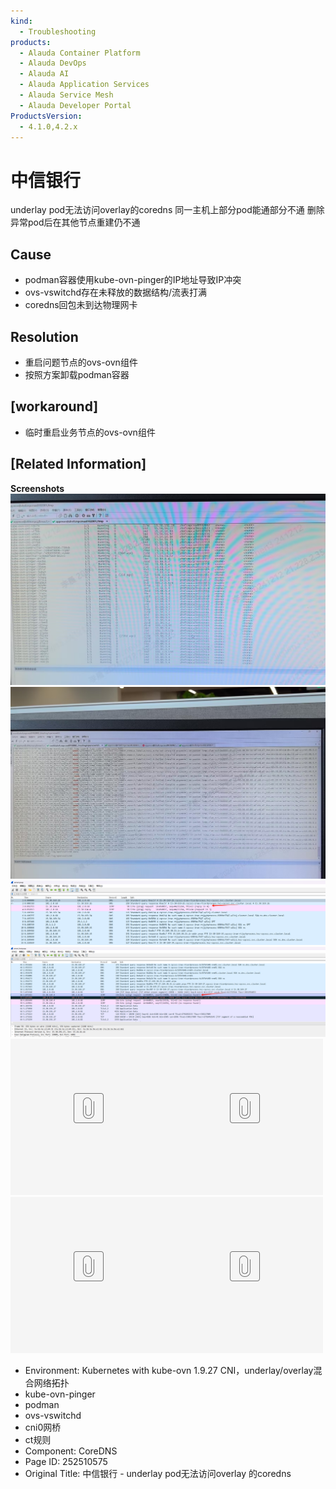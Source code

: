 ```yaml
---
kind:
  - Troubleshooting
products:
  - Alauda Container Platform
  - Alauda DevOps
  - Alauda AI
  - Alauda Application Services
  - Alauda Service Mesh
  - Alauda Developer Portal
ProductsVersion:
  - 4.1.0,4.2.x
---
```

<!-- A type of document that involves encountering a fault, diagnosing it, performing root cause analysis, and providing solutions. -->

# 中信银行

underlay pod无法访问overlay的coredns 同一主机上部分pod能通部分不通 删除异常pod后在其他节点重建仍不通

## Cause
- podman容器使用kube-ovn-pinger的IP地址导致IP冲突
- ovs-vswitchd存在未释放的数据结构/流表打满
- coredns回包未到达物理网卡

## Resolution
- 重启问题节点的ovs-ovn组件
- 按照方案卸载podman容器

## [workaround]
- 临时重启业务节点的ovs-ovn组件

## [Related Information]
**Screenshots**
![](assets/zhong-xin-yin-xing-underlay-podwu-fa-fang-wen-overlay-de-coredns/image-2024-12-13_17-41-10.png)
![](assets/zhong-xin-yin-xing-underlay-podwu-fa-fang-wen-overlay-de-coredns/image-2024-12-13_17-47-57.png)
![](assets/zhong-xin-yin-xing-underlay-podwu-fa-fang-wen-overlay-de-coredns/image-2024-12-13_18-4-18.png)
![](assets/zhong-xin-yin-xing-underlay-podwu-fa-fang-wen-overlay-de-coredns/image-2024-12-13_18-5-8.png)
[![](assets/zhong-xin-yin-xing-underlay-podwu-fa-fang-wen-overlay-de-coredns/placeholder-medium-file_1.png)](/download/attachments/252510575/client.pcap?version=1&modificationDate=1734084035000&api=v2)[![](assets/zhong-xin-yin-xing-underlay-podwu-fa-fang-wen-overlay-de-coredns/placeholder-medium-file_1.png)](/download/attachments/252510575/client_host.pcap?version=1&modificationDate=1734084035000&api=v2)[![](assets/zhong-xin-yin-xing-underlay-podwu-fa-fang-wen-overlay-de-coredns/placeholder-medium-file_1.png)](/download/attachments/252510575/server.pcap?version=1&modificationDate=1734084035000&api=v2)[![](assets/zhong-xin-yin-xing-underlay-podwu-fa-fang-wen-overlay-de-coredns/placeholder-medium-file_1.png)](/download/attachments/252510575/server_host.pcap?version=1&modificationDate=1734084036000&api=v2)
- Environment: Kubernetes with kube-ovn 1.9.27 CNI，underlay/overlay混合网络拓扑
- kube-ovn-pinger
- podman
- ovs-vswitchd
- cni0网桥
- ct规则
- Component: CoreDNS
- Page ID: 252510575
- Original Title: 中信银行 - underlay pod无法访问overlay 的coredns
